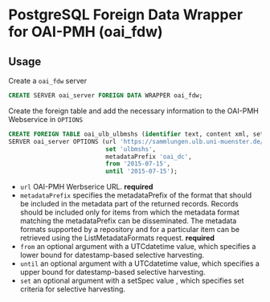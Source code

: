 # PostgreSQL Foreign Data Wrapper for OAI-PMH (oai_fdw)

## Usage

Create a `oai_fdw` server
```sql
CREATE SERVER oai_server FOREIGN DATA WRAPPER oai_fdw;
```
Create the foreign table and add the necessary information to the OAI-PMH Webservice in `OPTIONS`

```sql
CREATE FOREIGN TABLE oai_ulb_ulbmshs (identifier text, content xml, setpec text[], datestamp timestamp) 
SERVER oai_server OPTIONS (url 'https://sammlungen.ulb.uni-muenster.de/oai', 
                           set 'ulbmshs', 
                           metadataPrefix 'oai_dc', 
                           from '2015-07-15', 
                           until '2015-07-15');
```
* `url` OAI-PMH Werbserice URL. **required**
* `metadataPrefix` specifies the metadataPrefix of the format that should be included in the metadata part of the returned records. Records should be included only for items from which the metadata format  matching the metadataPrefix can be disseminated. The metadata formats supported by a repository and for a particular item can be retrieved using the ListMetadataFormats request. **required**
* `from` an optional argument with a UTCdatetime value, which specifies a lower bound for datestamp-based selective harvesting. 
* `until` an optional argument with a UTCdatetime value, which specifies a upper bound for datestamp-based selective harvesting.
* `set` an optional argument with a setSpec value , which specifies set criteria for selective harvesting.